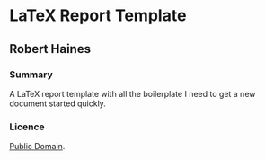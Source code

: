 # LaTeX Report Template
## Robert Haines

### Summary

A LaTeX report template with all the boilerplate I need to get a new document started quickly.

### Licence

[Public Domain](http://unlicense.org).
